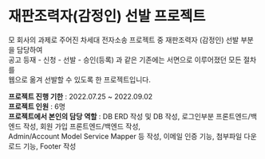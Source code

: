 # 재판조력자(감정인) 선발 프로젝트
모 회사의 과제로 주어진 차세대 전자소송 프로젝트 중 재판조력자 (감정인) 선발 부분을 담당하여<br>
공고 등재 - 신청 - 선발 - 승인(등록) 과 같은 기존에는 서면으로 이루어졌던 모든 절차를<br>
웹으로 옮겨 선발할 수 있도록 한 프로젝트입니다.<br>

<strong>프로젝트 진행 기한</strong> : 2022.07.25 ~ 2022.09.02<br>
<strong>프로젝트 인원</strong> : 6명<br>
<strong>프로젝트에서 본인의 담당 역할</strong> : DB ERD 작성 및 DB 작성, 로그인부분 프론트엔드/백엔드 작성, 회원 가입 프론트엔드/백엔드 작성,<br>
Admin/Account Model Service Mapper 등 작성, 이메일 인증 기능, 첨부파일 다운로드 기능, Footer 작성<br>
